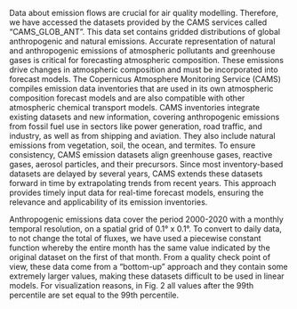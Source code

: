 Data about emission flows are crucial for air quality modelling. Therefore, we have accessed the datasets provided by the CAMS services called “CAMS_GLOB_ANT”. This data set contains gridded distributions of global anthropogenic and natural emissions. Accurate representation of natural and anthropogenic emissions of atmospheric pollutants and greenhouse gases is critical for forecasting atmospheric composition. These emissions drive changes in atmospheric composition and must be incorporated into forecast models. The Copernicus Atmosphere Monitoring Service (CAMS) compiles emission data inventories that are used in its own atmospheric composition forecast models and are also compatible with other atmospheric chemical transport models. CAMS inventories integrate existing datasets and new information, covering anthropogenic emissions from fossil fuel use in sectors like power generation, road traffic, and industry, as well as from shipping and aviation. They also include natural emissions from vegetation, soil, the ocean, and termites. To ensure consistency, CAMS emission datasets align greenhouse gases, reactive gases, aerosol particles, and their precursors. Since most inventory-based datasets are delayed by several years, CAMS extends these datasets forward in time by extrapolating trends from recent years. This approach provides timely input data for real-time forecast models, ensuring the relevance and applicability of its emission inventories. 

Anthropogenic emissions data cover the period 2000-2020 with a monthly temporal resolution, on a spatial grid of 0.1° x 0.1°. To convert to daily data, to not change the total of fluxes, we have used a piecewise constant function whereby the entire month has the same value indicated by the original dataset on the first of that month. From a quality check point of view, these data come from a “bottom-up” approach and they contain some extremely larger values, making these datasets difficult to be used in linear models. For visualization reasons, in Fig. 2 all values after the 99th percentile are set equal to the 99th percentile.
